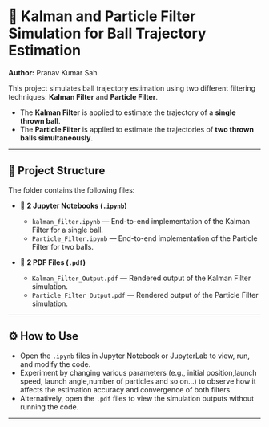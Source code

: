 # 🎯 Kalman and Particle Filter Simulation for Ball Trajectory Estimation

**Author:** Pranav Kumar Sah  

This project simulates ball trajectory estimation using two different filtering techniques: **Kalman Filter** and **Particle Filter**.  

- The **Kalman Filter** is applied to estimate the trajectory of a **single thrown ball**.  
- The **Particle Filter** is applied to estimate the trajectories of **two thrown balls simultaneously**.

---

## 📂 Project Structure

The folder contains the following files:

- 📓 **2 Jupyter Notebooks (`.ipynb`)**
  - `kalman_filter.ipynb` — End-to-end implementation of the Kalman Filter for a single ball.
  - `Particle_Filter.ipynb` — End-to-end implementation of the Particle Filter for two balls.

- 📄 **2 PDF Files (`.pdf`)**
  - `Kalman_Filter_Output.pdf` — Rendered output of the Kalman Filter simulation.
  - `Particle_Filter_Output.pdf` — Rendered output of the Particle Filter simulation.

---

## ⚙️ How to Use

- Open the `.ipynb` files in Jupyter Notebook or JupyterLab to view, run, and modify the code.
- Experiment by changing various parameters (e.g., initial position,launch speed, launch angle,number of particles and so on...) to observe how it affects the estimation accuracy and convergence of both filters.
- Alternatively, open the `.pdf` files to view the simulation outputs without running the code.

---

